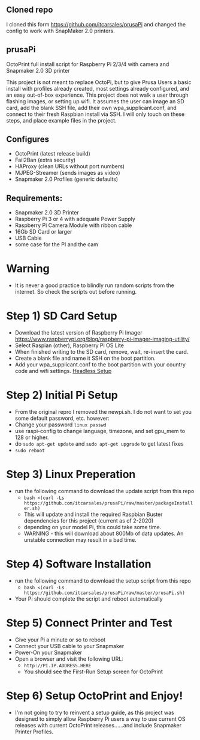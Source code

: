 ## Cloned repo
I cloned this form https://github.com/itcarsales/prusaPi and changed the config to work with SnapMaker 2.0 printers. 

## prusaPi
  OctoPrint full install script for Raspberry Pi 2/3/4 with camera and Snapmaker 2.0 3D printer

  This project is not meant to replace OctoPi, but to give Prusa Users a basic install with profiles already created, most settings already configured, and an easy out-of-box experience.  This project does not walk a user through flashing images, or setting up wifi.  It assumes the user can image an SD card, add the blank SSH file, add their own wpa_supplicant.conf, and connect to their fresh Raspbian install via SSH.  I will only touch on these steps, and place example files in the project.

## Configures
- OctoPrint (latest release build)
- Fail2Ban (extra security)
- HAProxy (clean URLs without port numbers)
- MJPEG-Streamer (sends images as video)
- Snapmaker 2.0 Profiles (generic defaults)

  
## Requirements:
- Snapmaker 2.0 3D Printer
- Raspberry Pi 3 or 4 with adequate Power Supply
- Raspberry Pi Camera Module with ribbon cable
- 16Gb SD Card or larger
- USB Cable 
- some case for the PI and the cam

# Warning
  - It is never a good practice to blindly run random scripts from the internet. So check the scripts out before running.

# Step 1)  SD Card Setup
  - Download the latest version of Raspberry Pi Imager https://www.raspberrypi.org/blog/raspberry-pi-imager-imaging-utility/
  - Select Raspian (other), Raspberry Pi OS Lite
  - When finished writing to the SD card, remove, wait, re-insert the card.
  - Create a blank file and name it SSH on the boot partition.
  - Add your wpa_supplicant.conf to the boot partition with your country code and wifi settings.  [Headless Setup](https://www.raspberrypi.org/documentation/configuration/wireless/headless.md)
 
# Step 2) Initial Pi Setup
 - From the original repro I removed the newpi.sh. I do not want to set you some default password, etc. however:
 - Change your password ```linux passwd ```
 - use raspi-config to change language, timezone, and set gpu_mem to 128 or higher.
 - do ```sudo apt-get update``` and ```sudo apt-get upgrade``` to get latest fixes
 - ```sudo reboot```
  
# Step 3) Linux Preperation
  - run the following command to download the update script from this repo
    - ```bash <(curl -Ls https://github.com/itcarsales/prusaPi/raw/master/packageInstaller.sh)```
    - This will update and install the required Raspbian Buster dependencies for this project (current as of 2-2020)
    - depending on your model Pi, this could take some time.
    - WARNING - this will download about 800Mb of data updates.  An unstable connection may result in a bad time.

# Step 4) Software Installation
  - run the following command to download the setup script from this repo
    - ```bash <(curl -Ls https://github.com/itcarsales/prusaPi/raw/master/prusaPi.sh)```
  - Your Pi should complete the script and reboot automatically
  
 # Step 5) Connect Printer and Test
  - Give your Pi a minute or so to reboot
  - Connect your USB cable to your Snapmaker
  - Power-On your Snapmaker
  - Open a browser and visit the following URL:
    - ```http://PI.IP.ADDRESS.HERE```
    - You should see the First-Run Setup screen for OctoPrint
    
 # Step 6) Setup OctoPrint and Enjoy!
  - I'm not going to try to reinvent a setup guide, as this project was designed to simply allow Raspberry Pi users a way to use current OS releases with current OctoPrint releases......and include Snapmaker Printer Profiles.
  